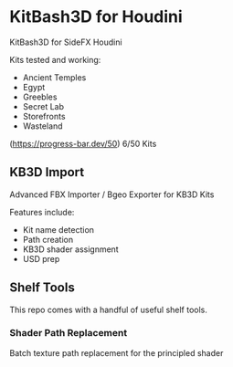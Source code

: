 # KitBash3D for Houdini
KitBash3D for SideFX Houdini

Kits tested and working:

- Ancient Temples
- Egypt
- Greebles
- Secret Lab
- Storefronts
- Wasteland

(https://progress-bar.dev/50)
 6/50 Kits

## KB3D Import

Advanced FBX Importer / Bgeo Exporter for KB3D Kits

Features include:

- Kit name detection
- Path creation
- KB3D shader assignment
- USD prep

## Shelf Tools

This repo comes with a handful of useful shelf tools.

### Shader Path Replacement

Batch texture path replacement for the principled shader